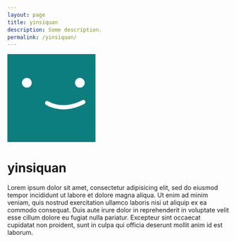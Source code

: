 ```yaml
---
layout: page
title: yinsiquan
description: Some description.
permalink: /yinsiquan/
---
```


<img class="img-rounded" src="/assets/img/uploads/profile.png" alt="Thiago Rossener" width="200">

# yinsiquan

Lorem ipsum dolor sit amet, consectetur adipisicing elit, sed do eiusmod
tempor incididunt ut labore et dolore magna aliqua. Ut enim ad minim veniam,
quis nostrud exercitation ullamco laboris nisi ut aliquip ex ea commodo
consequat. Duis aute irure dolor in reprehenderit in voluptate velit esse
cillum dolore eu fugiat nulla pariatur. Excepteur sint occaecat cupidatat non
proident, sunt in culpa qui officia deserunt mollit anim id est laborum.

